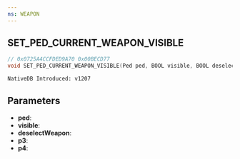 ```yaml
---
ns: WEAPON
---
```

## SET_PED_CURRENT_WEAPON_VISIBLE

```c
// 0x0725A4CCFDED9A70 0x00BECD77
void SET_PED_CURRENT_WEAPON_VISIBLE(Ped ped, BOOL visible, BOOL deselectWeapon, BOOL p3, BOOL p4);
```

```
NativeDB Introduced: v1207
```

## Parameters
* **ped**:
* **visible**:
* **deselectWeapon**:
* **p3**:
* **p4**:

